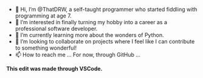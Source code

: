 - 👋 Hi, I’m @ThatDRW, a self-taught programmer who started fiddling with programming at age 7.
- 👀 I’m interested in finally turning my hobby into a career as a professional software developer.
- 🌱 I’m currently learning more about the wonders of Python.
- 💞️ I’m looking to collaborate on projects where I feel like I can contribute to something wonderful!
- 📫 How to reach me ... For now, through GitHub ...

__This edit was made through VSCode.__

<!---
ThatDRW/ThatDRW is a ✨ special ✨ repository because its `README.md` (this file) appears on your GitHub profile.
You can click the Preview link to take a look at your changes.
--->
